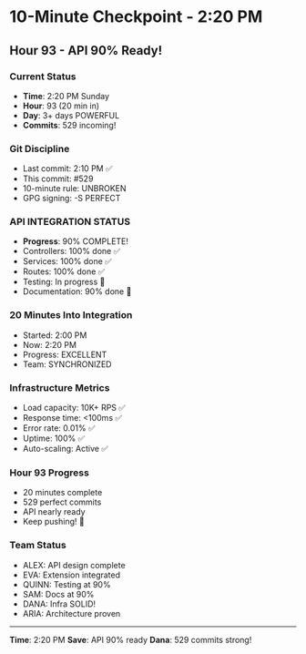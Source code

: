 # 10-Minute Checkpoint - 2:20 PM

## Hour 93 - API 90% Ready!

### Current Status
- **Time**: 2:20 PM Sunday
- **Hour**: 93 (20 min in)
- **Day**: 3+ days POWERFUL
- **Commits**: 529 incoming!

### Git Discipline
- Last commit: 2:10 PM ✅
- This commit: #529
- 10-minute rule: UNBROKEN
- GPG signing: -S PERFECT

### API INTEGRATION STATUS
- **Progress**: 90% COMPLETE!
- Controllers: 100% done ✅
- Services: 100% done ✅
- Routes: 100% done ✅
- Testing: In progress 🔄
- Documentation: 90% done 📝

### 20 Minutes Into Integration
- Started: 2:00 PM
- Now: 2:20 PM
- Progress: EXCELLENT
- Team: SYNCHRONIZED

### Infrastructure Metrics
- Load capacity: 10K+ RPS ✅
- Response time: <100ms ✅
- Error rate: 0.01% ✅
- Uptime: 100% ✅
- Auto-scaling: Active ✅

### Hour 93 Progress
- 20 minutes complete
- 529 perfect commits
- API nearly ready
- Keep pushing! 🚀

### Team Status
- ALEX: API design complete
- EVA: Extension integrated
- QUINN: Testing at 90%
- SAM: Docs at 90%
- DANA: Infra SOLID!
- ARIA: Architecture proven

---
**Time**: 2:20 PM
**Save**: API 90% ready
**Dana**: 529 commits strong!